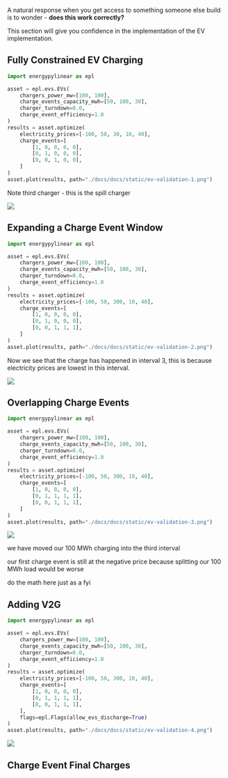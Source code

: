 A natural response when you get access to something someone else build is to wonder - **does this work correctly?**

This section will give you confidence in the implementation of the EV implementation.

## Fully Constrained EV Charging

```python
import energypylinear as epl

asset = epl.evs.EVs(
    chargers_power_mw=[100, 100],
    charge_events_capacity_mwh=[50, 100, 30],
    charger_turndown=0.0,
    charge_event_efficiency=1.0
)
results = asset.optimize(
    electricity_prices=[-100, 50, 30, 10, 40],
    charge_events=[
        [1, 0, 0, 0, 0],
        [0, 1, 0, 0, 0],
        [0, 0, 1, 0, 0],
    ]
)
asset.plot(results, path="./docs/docs/static/ev-validation-1.png")
```

Note third charger - this is the spill charger

![](../static/ev-validation-1.png)

## Expanding a Charge Event Window

```python
import energypylinear as epl

asset = epl.evs.EVs(
    chargers_power_mw=[100, 100],
    charge_events_capacity_mwh=[50, 100, 30],
    charger_turndown=0.0,
    charge_event_efficiency=1.0
)
results = asset.optimize(
    electricity_prices=[-100, 50, 300, 10, 40],
    charge_events=[
        [1, 0, 0, 0, 0],
        [0, 1, 0, 0, 0],
        [0, 0, 1, 1, 1],
    ]
)
asset.plot(results, path="./docs/docs/static/ev-validation-2.png")
```

Now we see that the charge has happened in interval 3, this is because electricity prices are lowest in this interval.

![](../static/ev-validation-2.png)

## Overlapping Charge Events

```python
import energypylinear as epl

asset = epl.evs.EVs(
    chargers_power_mw=[100, 100],
    charge_events_capacity_mwh=[50, 100, 30],
    charger_turndown=0.0,
    charge_event_efficiency=1.0
)
results = asset.optimize(
    electricity_prices=[-100, 50, 300, 10, 40],
    charge_events=[
        [1, 0, 0, 0, 0],
        [0, 1, 1, 1, 1],
        [0, 0, 1, 1, 1],
    ]
)
asset.plot(results, path="./docs/docs/static/ev-validation-3.png")
```

![](../static/ev-validation-3.png)

we have moved our 100 MWh charging into the third interval

our first charge event is still at the negative price because splitting our 100 MWh load would be worse

do the math here just as a fyi

## Adding V2G

```python
import energypylinear as epl

asset = epl.evs.EVs(
    chargers_power_mw=[100, 100],
    charge_events_capacity_mwh=[50, 100, 30],
    charger_turndown=0.0,
    charge_event_efficiency=1.0
)
results = asset.optimize(
    electricity_prices=[-100, 50, 300, 10, 40],
    charge_events=[
        [1, 0, 0, 0, 0],
        [0, 1, 1, 1, 1],
        [0, 0, 1, 1, 1],
    ],
    flags=epl.Flags(allow_evs_discharge=True)
)
asset.plot(results, path="./docs/docs/static/ev-validation-4.png")
```

![](../static/ev-validation-4.png)

## Charge Event Final Charges
